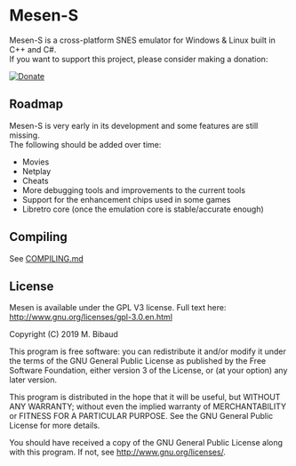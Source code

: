 # Mesen-S

Mesen-S is a cross-platform SNES emulator for Windows & Linux built in C++ and C#.  
If you want to support this project, please consider making a donation:

[![Donate](https://www.mesen.ca/images/donate.png)](https://www.mesen.ca/Donate.php)

## Roadmap

Mesen-S is very early in its development and some features are still missing.  
The following should be added over time:

* Movies
* Netplay  
* Cheats  
* More debugging tools and improvements to the current tools
* Support for the enhancement chips used in some games
* Libretro core (once the emulation core is stable/accurate enough)

## Compiling

See [COMPILING.md](COMPILING.md)

## License

Mesen is available under the GPL V3 license.  Full text here: <http://www.gnu.org/licenses/gpl-3.0.en.html>

Copyright (C) 2019 M. Bibaud

This program is free software: you can redistribute it and/or modify
it under the terms of the GNU General Public License as published by
the Free Software Foundation, either version 3 of the License, or
(at your option) any later version.

This program is distributed in the hope that it will be useful,
but WITHOUT ANY WARRANTY; without even the implied warranty of
MERCHANTABILITY or FITNESS FOR A PARTICULAR PURPOSE.  See the
GNU General Public License for more details.

You should have received a copy of the GNU General Public License
along with this program.  If not, see <http://www.gnu.org/licenses/>.
